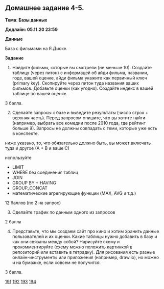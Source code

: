 ## Домашнее задание 4-5.

**Тема: Базы данных**

**Дедлайн: 05.11.20 23:59**

**Данные**

База с фильмами на Я.Диске.

**Задание**

1. Найдите фильмы, которые вы смотрели (не меньше 10). Создайте таблицу (через питон) с информацей об айди фильма, названии, годе, вашей оценке, 
айди фильма укажите как первичный ключ (primary key).
Скопируйте через питон туда названия ваших фильмов. Добавьте оценки (как угодно).
Создайте индекс в вашей таблице по вашей оценке.

3 балла.


2. Сделайте запросы к базе и выведите результаты (число строк + верхняя часть). Перед запросом опишите, что вы хотите найти 
(например, выбрать все комедии после 2010 года, где рейтинг больше 9). Запросы не должны совпадать с теми, которые уже есть в конспекте.

ниже указано, то, что обязательно должно быть, вы может включать туда и другое (А + В и ваше С)

используйте
- LIMIT
- WHERE без соединения таблиц
- JOIN 
- GROUP BY + HAVING
- GROUP_CONCAT
- математические агрегирующие функции (MAX, AVG и т.д.)

12 баллов (по 2 на запрос)

3. Сделайте график по данным одного из запросов 

2 балла

4. Представьте, что мы создаем сайт про кино и хотим хранить данные пользователей и их оценки. 
Какие таблицы нужно добавить в базу и как они связаны между собой? Нарисуйте схему и прокомментируйте 
(схему можно положить картинкой в репозиторий или вставить в тетрадку). Для рисования есть разные онлайн-инструменты или приложения 
(например, draw.io), но можно и на бумажке, если совсем не получится.

3 балла.


[191](https://classroom.github.com/a/KNqOLJsS)
[192](https://classroom.github.com/a/BxaTo20v)
[193](https://classroom.github.com/a/UWKoKIJw)
[194](https://classroom.github.com/a/slPynizc)
